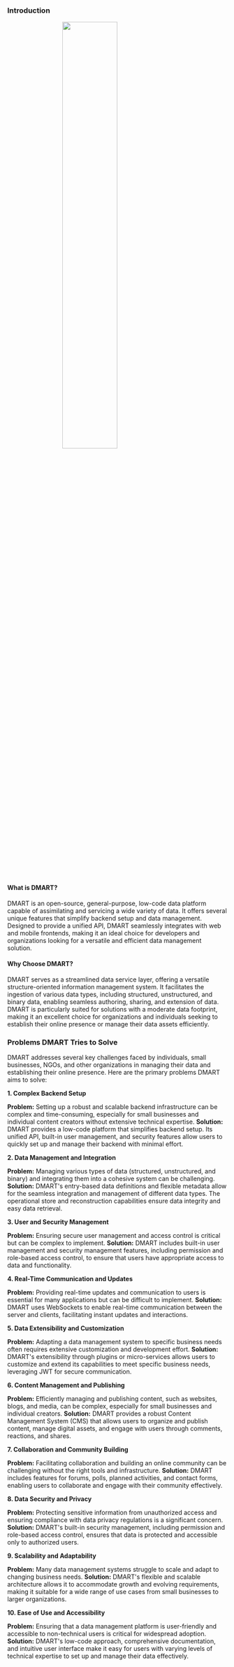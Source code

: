 <script>
    import Logo from "./assets/data-mart.jpg";
</script>

<style>
.center {
  display: block;
  margin-left: auto;
  margin-right: auto;
  width: 50%;
}
</style>

### Introduction

<img class="center" src={Logo} width="500">

#### What is DMART?

DMART is an open-source, general-purpose, low-code data platform capable of assimilating and servicing a wide variety of data. It offers several unique features that simplify backend setup and data management. Designed to provide a unified API, DMART seamlessly integrates with web and mobile frontends, making it an ideal choice for developers and organizations looking for a versatile and efficient data management solution.

#### Why Choose DMART?

DMART serves as a streamlined data service layer, offering a versatile structure-oriented information management system. It facilitates the ingestion of various data types, including structured, unstructured, and binary data, enabling seamless authoring, sharing, and extension of data. DMART is particularly suited for solutions with a moderate data footprint, making it an excellent choice for organizations and individuals seeking to establish their online presence or manage their data assets efficiently.

### Problems DMART Tries to Solve

DMART addresses several key challenges faced by individuals, small businesses, NGOs, and other organizations in managing their data and establishing their online presence. Here are the primary problems DMART aims to solve:

**1. Complex Backend Setup**

**Problem:** Setting up a robust and scalable backend infrastructure can be complex and time-consuming, especially for small businesses and individual content creators without extensive technical expertise. **Solution:** DMART provides a low-code platform that simplifies backend setup. Its unified API, built-in user management, and security features allow users to quickly set up and manage their backend with minimal effort.

**2. Data Management and Integration**

**Problem:** Managing various types of data (structured, unstructured, and binary) and integrating them into a cohesive system can be challenging. **Solution:** DMART's entry-based data definitions and flexible metadata allow for the seamless integration and management of different data types. The operational store and reconstruction capabilities ensure data integrity and easy data retrieval.

**3. User and Security Management**

**Problem:** Ensuring secure user management and access control is critical but can be complex to implement. **Solution:** DMART includes built-in user management and security management features, including permission and role-based access control, to ensure that users have appropriate access to data and functionality.

**4. Real-Time Communication and Updates**

**Problem:** Providing real-time updates and communication to users is essential for many applications but can be difficult to implement. **Solution:** DMART uses WebSockets to enable real-time communication between the server and clients, facilitating instant updates and interactions.

**5. Data Extensibility and Customization**

**Problem:** Adapting a data management system to specific business needs often requires extensive customization and development effort. **Solution:** DMART's extensibility through plugins or micro-services allows users to customize and extend its capabilities to meet specific business needs, leveraging JWT for secure communication.

**6. Content Management and Publishing**

**Problem:** Efficiently managing and publishing content, such as websites, blogs, and media, can be complex, especially for small businesses and individual creators. **Solution:** DMART provides a robust Content Management System (CMS) that allows users to organize and publish content, manage digital assets, and engage with users through comments, reactions, and shares.

**7. Collaboration and Community Building**

**Problem:** Facilitating collaboration and building an online community can be challenging without the right tools and infrastructure. **Solution:** DMART includes features for forums, polls, planned activities, and contact forms, enabling users to collaborate and engage with their community effectively.

**8. Data Security and Privacy**

**Problem:** Protecting sensitive information from unauthorized access and ensuring compliance with data privacy regulations is a significant concern. **Solution:** DMART's built-in security management, including permission and role-based access control, ensures that data is protected and accessible only to authorized users.

**9. Scalability and Adaptability**

**Problem:** Many data management systems struggle to scale and adapt to changing business needs. **Solution:** DMART's flexible and scalable architecture allows it to accommodate growth and evolving requirements, making it suitable for a wide range of use cases from small businesses to larger organizations.

**10. Ease of Use and Accessibility**

**Problem:** Ensuring that a data management platform is user-friendly and accessible to non-technical users is critical for widespread adoption. **Solution:** DMART's low-code approach, comprehensive documentation, and intuitive user interface make it easy for users with varying levels of technical expertise to set up and manage their data effectively.
